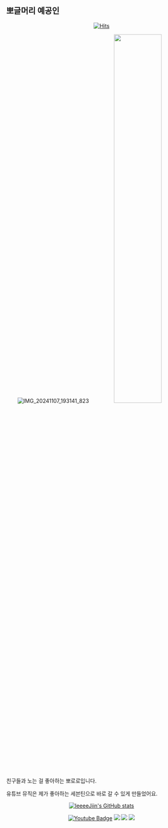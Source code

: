 ## 뽀글머리 예공인
<div align=center>

  [![Hits](https://hits.seeyoufarm.com/api/count/incr/badge.svg?url=https%3A%2F%2Fgithub.com%2FleeeeJiin&count_bg=%2379C83D&title_bg=%23555555&icon=&icon_color=%23E7E7E7&title=hits&edge_flat=false)](https://hits.seeyoufarm.com)

![IMG_20241107_193141_823](https://github.com/user-attachments/assets/9131faf6-4681-4a94-97d0-0bee8c311464)
<img width="50%" src="https://github.com/user-attachments/assets/9131faf6-4681-4a94-97d0-0bee8c311464"/>

  
   </div>
   
친구들과 노는 걸 좋아하는 뽀로로입니다. 

유튜브 뮤직은 제가 좋아하는 세븐틴으로 바로 갈 수 있게 만들었어요.
<div align=center>

[![leeeeJiin's GitHub stats](https://github-readme-stats.vercel.app/api?username=leeeeJiin)]([https://github.com/anuraghazra/github-readme-stats](https://github.com/leeeeJiin/leeeeJiin/blob/main/README.md))
 
[![Youtube Badge](https://img.shields.io/badge/Youtube-ff0000?style=flat-square&logo=youtube&link=https://www.youtube.com/c/kyleschool)](https://www.youtube.com/@2357LeeJiin) <a href=https://music.youtube.com/channel/UC0gpUnoyhu44aS3-NxYs7rg><img src="https://img.shields.io/badge/Youtube Music-FF0000?style=flat-square&logo=YouTube Music&logoColor=white"/></a> <a href=https://www.instagram.com/jiin0472/><img src="https://img.shields.io/badge/Instagram-E4405F?style=flat-square&logo=Instagram&logoColor=white"/></a> <a href=mailto:jiin0472@naver.com><img src="https://img.shields.io/badge/Naver Email-03C75A?style=flat-square&logo=Naver&logoColor=white&link=mailto:jiin0472@naver.com"/></a>

  </div>

